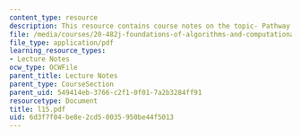 ```yaml
---
content_type: resource
description: This resource contains course notes on the topic- Pathway Model Sensitivities.
file: /media/courses/20-482j-foundations-of-algorithms-and-computational-techniques-in-systems-biology-spring-2006/6d3f7f04be8e2cd50035950be44f5013_l15.pdf
file_type: application/pdf
learning_resource_types:
- Lecture Notes
ocw_type: OCWFile
parent_title: Lecture Notes
parent_type: CourseSection
parent_uid: 549414eb-3766-c2f1-0f01-7a2b3284ff91
resourcetype: Document
title: l15.pdf
uid: 6d3f7f04-be8e-2cd5-0035-950be44f5013
---
```

